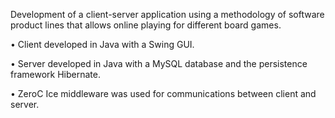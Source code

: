 Development of a client-server application using a methodology of software product lines that allows online playing for different board games.

• Client developed in Java with a Swing GUI.

• Server developed in Java with a MySQL database and the persistence framework Hibernate.

• ZeroC Ice middleware was used for communications between client and server.